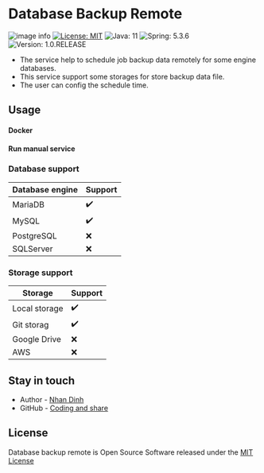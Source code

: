 # Database Backup Remote

![image info](https://github.com/codingandshare/database-backup-remote/actions/workflows/pipeline_build.yml/badge.svg)
[![License: MIT](https://img.shields.io/badge/License-MIT-yellow.svg)](https://opensource.org/licenses/MIT)
![Java: 11](https://img.shields.io/badge/Java-11-red.svg)
![Spring: 5.3.6](https://img.shields.io/badge/Spring-5.3.6-blue.svg)
![Version: 1.0.RELEASE](https://img.shields.io/badge/Version-1.0.RELEASE-green.svg)

- The service help to schedule job backup data remotely for some engine databases.
- This service support some storages for store backup data file.
- The user can config the schedule time.

## Usage

#### Docker

#### Run manual service

### Database support

| Database engine           | Support|
| -------------             | -----  |
| MariaDB                   |  ✔️    |
| MySQL                     |  ✔️    |
| PostgreSQL                |  ❌    |
| SQLServer                 |  ❌    |

### Storage support
| Storage                   | Support|
| -------------             | -----  |
| Local storage             |  ✔️    |
| Git storag                |  ✔️    |
| Google Drive              |  ❌    |
| AWS                       |  ❌    |

## Stay in touch

- Author - [Nhan Dinh](https://www.facebook.com/the.rock.1193)
- GitHub - [Coding and share](https://github.com/codingandshare)

## License

Database backup remote is Open Source Software released under
the [MIT License](https://raw.githubusercontent.com/codingandshare/database-backup-remote/main/LICENSE)
